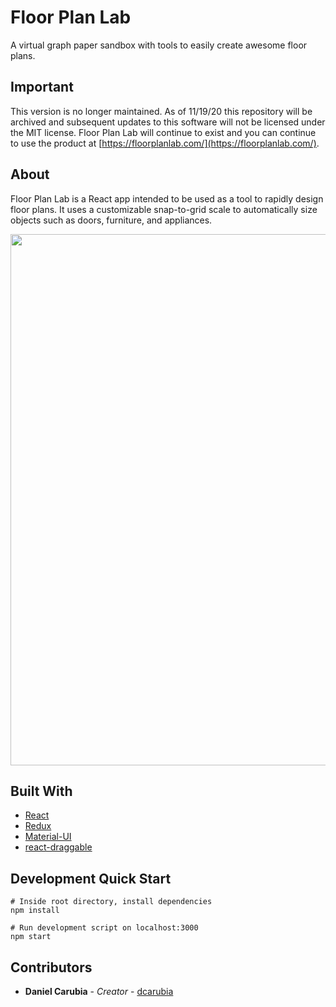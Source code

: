 # Floor Plan Lab
A virtual graph paper sandbox with tools to easily create awesome floor plans.

## Important
This version is no longer maintained. As of 11/19/20 this repository will be archived and subsequent updates to this software will not be licensed under the MIT license. Floor Plan Lab will continue to exist and you can continue to use the product at [https://floorplanlab.com/](https://floorplanlab.com/).

## About
Floor Plan Lab is a React app intended to be used as a tool to rapidly design floor plans. It uses a customizable snap-to-grid scale to automatically size objects such as doors, furniture, and appliances.

<img src="https://github.com/dcarubia/floor-plan-lab/blob/master/FloorPlanLab_Screenshot_01.png" width="850">

## Built With

* [React](https://reactjs.org/)
* [Redux](https://redux.js.org/)
* [Material-UI](https://material-ui.com/)
* [react-draggable](https://www.npmjs.com/package/react-draggable)

## Development Quick Start

```
# Inside root directory, install dependencies
npm install

# Run development script on localhost:3000
npm start
```

## Contributors

* **Daniel Carubia** - *Creator* - [dcarubia](https://github.com/dcarubia)
